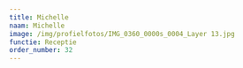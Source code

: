 ```yaml
---
title: Michelle
naam: Michelle
image: /img/profielfotos/IMG_0360_0000s_0004_Layer 13.jpg
functie: Receptie
order_number: 32
---
```



